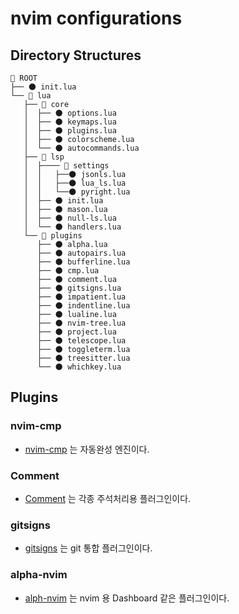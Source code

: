 # nvim configurations

## Directory Structures

```text
📂 ROOT
├── 🌑 init.lua
└── 📂 lua  
   ├── 📂 core
   │  ├── 🌑 options.lua
   │  ├── 🌑 keymaps.lua
   │  ├── 🌑 plugins.lua
   │  ├── 🌑 colorscheme.lua
   │  └── 🌑 autocommands.lua
   ├── 📂 lsp
   │  ├──── 📂 settings
   │  │   ├──🌑 jsonls.lua
   │  │   ├──🌑 lua_ls.lua
   │  │   └──🌑 pyright.lua
   │  ├── 🌑 init.lua
   │  ├── 🌑 mason.lua
   │  ├── 🌑 null-ls.lua
   │  └── 🌑 handlers.lua
   └── 📂 plugins
      ├── 🌑 alpha.lua
      ├── 🌑 autopairs.lua
      ├── 🌑 bufferline.lua
      ├── 🌑 cmp.lua
      ├── 🌑 comment.lua
      ├── 🌑 gitsigns.lua
      ├── 🌑 impatient.lua
      ├── 🌑 indentline.lua
      ├── 🌑 lualine.lua
      ├── 🌑 nvim-tree.lua
      ├── 🌑 project.lua
      ├── 🌑 telescope.lua
      ├── 🌑 toggleterm.lua
      ├── 🌑 treesitter.lua
      └── 🌑 whichkey.lua
```

## Plugins

### nvim-cmp
 
- [nvim-cmp](https://github.com/hrsh7th/nvim-cmp) 는 자동완성 엔진이다. 

### Comment

- [Comment](https://github.com/numToStr/Comment.nvim) 는 각종 주석처리용 플러그인이다.

### gitsigns

- [gitsigns](https://github.com/lewis6991/gitsigns.nvim) 는 git 통합 플러그인이다.

### alpha-nvim

- [alph-nvim](https://github.com/goolord/alpha-nvim) 는 nvim 용 Dashboard 같은 플러그인이다.
